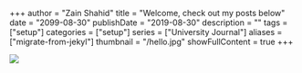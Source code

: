 +++
author = "Zain Shahid"
title = "Welcome, check out my posts below"
date = "2099-08-30"
publishDate = "2019-08-30"
description = ""
tags = ["setup"]
categories = ["setup"]
series = ["University Journal"]
aliases = ["migrate-from-jekyl"]
thumbnail = "/hello.jpg"
showFullContent = true
+++

<!-- Change to edit frontpage gif/image -->
<img src="/3.gif" class="post-cover">
